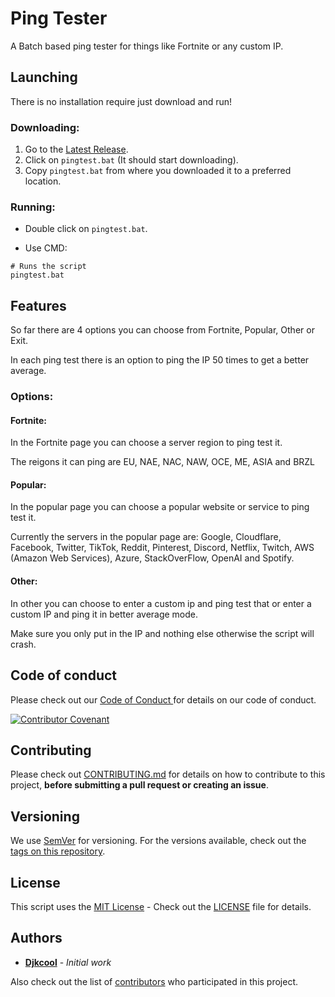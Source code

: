 # Ping Tester
A Batch based ping tester for things like Fortnite or any custom IP.

## Launching
There is no installation require just download and run!

### Downloading:
1. Go to the [Latest Release](https://github.com/Djkcool/Ping-Tester/releases/latest).
2. Click on ```pingtest.bat``` (It should start downloading).
3. Copy ```pingtest.bat``` from where you downloaded it to a preferred location.

### Running:
* Double click on ```pingtest.bat```.

* Use CMD:

```
# Runs the script
pingtest.bat
```

## Features
So far there are 4 options you can choose from Fortnite, Popular, Other or Exit.

In each ping test there is an option to ping the IP 50 times to get a better average.

### Options:

#### Fortnite:
In the Fortnite page you can choose a server region to ping test it.

The reigons it can ping are EU, NAE, NAC, NAW, OCE, ME, ASIA and BRZL

#### Popular:
In the popular page you can choose a popular website or service to ping test it.

Currently the servers in the popular page are: Google, Cloudflare, Facebook, Twitter, TikTok, Reddit, Pinterest, Discord, Netflix, Twitch, AWS (Amazon Web Services), Azure, StackOverFlow, OpenAI and Spotify.

#### Other:
In other you can choose to enter a custom ip and ping test that or enter a custom IP and ping it in better average mode.

Make sure you only put in the IP and nothing else otherwise the script will crash.

## Code of conduct
Please check out our [Code of  Conduct
](https://github.com/Djkcool/Ping-Tester/blob/main/CODE_OF_CONDUCT.md) for details on our code of conduct.

[![Contributor Covenant](https://img.shields.io/badge/Contributor%20Covenant-2.1-4baaaa.svg)](code_of_conduct.md)

## Contributing
Please check out [CONTRIBUTING.md](https://github.com/Djkcool/Ping-Tester/blob/main/CONTRIBUTING.md) for details on how to contribute to this project, **before submitting a pull request or creating an issue**.

## Versioning

We use [SemVer](http://semver.org/) for versioning. For the versions available, check out the [tags on this repository](https://github.com/Djkcool/Ping-Tester/tags).

## License
This script uses the [MIT License](https://choosealicense.com/licenses/mit/) - Check out the [LICENSE](https://github.com/Djkcool/Ping-Tester/blob/main/LICENSE) file for details.

## Authors
* [**Djkcool**](https://github.com/Djkcool) - *Initial work*

Also check out the list of [contributors](https://github.com/Djkcool/Ping-Tester/contributors) who participated in this project.
